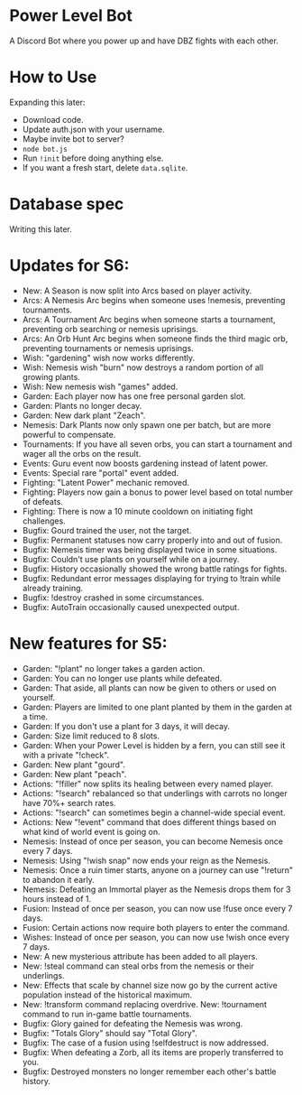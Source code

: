 # Power Level Bot
A Discord Bot where you power up and have DBZ fights with each other.

# How to Use
Expanding this later:
- Download code.
- Update auth.json with your username.
- Maybe invite bot to server?
- `node bot.js`
- Run `!init` before doing anything else.
- If you want a fresh start, delete `data.sqlite`.

# Database spec
Writing this later.

# Updates for S6:
- New: A Season is now split into Arcs based on player activity.
- Arcs: A Nemesis Arc begins when someone uses !nemesis, preventing tournaments.
- Arcs: A Tournament Arc begins when someone starts a tournament, preventing orb searching or nemesis uprisings.
- Arcs: An Orb Hunt Arc begins when someone finds the third magic orb, preventing tournaments or nemesis uprisings.
- Wish: "gardening" wish now works differently.
- Wish: Nemesis wish "burn" now destroys a random portion of all growing plants.
- Wish: New nemesis wish "games" added.
- Garden: Each player now has one free personal garden slot.
- Garden: Plants no longer decay.
- Garden: New dark plant "Zeach".
- Nemesis: Dark Plants now only spawn one per batch, but are more powerful to compensate.
- Tournaments: If you have all seven orbs, you can start a tournament and wager all the orbs on the result.
- Events: Guru event now boosts gardening instead of latent power.
- Events: Special rare "portal" event added.
- Fighting: "Latent Power" mechanic removed.
- Fighting: Players now gain a bonus to power level based on total number of defeats.
- Fighting: There is now a 10 minute cooldown on initiating fight challenges.
- Bugfix: Gourd trained the user, not the target.
- Bugfix: Permanent statuses now carry properly into and out of fusion.
- Bugfix: Nemesis timer was being displayed twice in some situations.
- Bugfix: Couldn't use plants on yourself while on a journey.
- Bugfix: History occasionally showed the wrong battle ratings for fights.
- Bugfix: Redundant error messages displaying for trying to !train while already training.
- Bugfix: !destroy crashed in some circumstances.
- Bugfix: AutoTrain occasionally caused unexpected output.

# New features for S5:
- Garden: "!plant" no longer takes a garden action.
- Garden: You can no longer use plants while defeated.
- Garden: That aside, all plants can now be given to others or used on yourself.
- Garden: Players are limited to one plant planted by them in the garden at a time.
- Garden: If you don't use a plant for 3 days, it will decay.
- Garden: Size limit reduced to 8 slots.
- Garden: When your Power Level is hidden by a fern, you can still see it with a private "!check".
- Garden: New plant "gourd".
- Garden: New plant "peach".
- Actions: "!filler" now splits its healing between every named player.
- Actions: "!search" rebalanced so that underlings with carrots no longer have 70%+ search rates.
- Actions: "!search" can sometimes begin a channel-wide special event.
- Actions: New "!event" command that does different things based on what kind of world event is going on.
- Nemesis: Instead of once per season, you can become Nemesis once every 7 days.
- Nemesis: Using "!wish snap" now ends your reign as the Nemesis.
- Nemesis: Once a ruin timer starts, anyone on a journey can use "!return" to abandon it early.
- Nemesis: Defeating an Immortal player as the Nemesis drops them for 3 hours instead of 1.
- Fusion: Instead of once per season, you can now use !fuse once every 7 days.
- Fusion: Certain actions now require both players to enter the command.
- Wishes: Instead of once per season, you can now use !wish once every 7 days.
- New: A new mysterious attribute has been added to all players.
- New: !steal command can steal orbs from the nemesis or their underlings.
- New: Effects that scale by channel size now go by the current active population instead of the historical maximum.
- New: !transform command replacing overdrive.
New: !tournament command to run in-game battle tournaments.
- Bugfix: Glory gained for defeating the Nemesis was wrong.
- Bugfix: "Totals Glory" should say "Total Glory".
- Bugfix: The case of a fusion using !selfdestruct is now addressed.
- Bugfix: When defeating a Zorb, all its items are properly transferred to you.
- Bugfix: Destroyed monsters no longer remember each other's battle history.